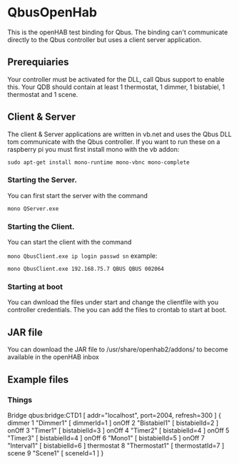 # QbusOpenHab
 This is the openHAB test binding for Qbus.
 The binding can't communicate directly to the Qbus controller but uses a client server application.
 
 ## Prerequiaries
 Your controller must be activated for the DLL, call Qbus support to enable this.
 Your QDB should contain at least 1 thermostat, 1 dimmer, 1 bistabiel, 1 thermostat and 1 scene.
 
 ## Client & Server
 The client & Server applications are written in vb.net and uses the Qbus DLL tom communicate with the Qbus controller.
 If you want to run these on a raspberry pi you must first install mono with the vb addon:
 
 `sudo apt-get install mono-runtime mono-vbnc mono-complete`
 
 ### Starting the Server.
 You can first start the server with the command
 
 `mono QServer.exe`
 
 ### Starting the Client.
 You can start the client with the command
 
 `mono QbusClient.exe ip login passwd sn`
 example:
 
 `mono QbusClient.exe 192.168.75.7 QBUS QBUS 002064`
 
 ### Starting at boot
 You can dwnload the files under start and change the clientfile with you controller credentials.
 The you can add the files to crontab to start at boot.
 
 ## JAR file
 You can download the JAR file to /usr/share/openhab2/addons/ to become available in the openHAB inbox
 
 ## Example files
 ### Things
 Bridge qbus:bridge:CTD1 [ addr="localhost", port=2004, refresh=300 ] {
 dimmer      1       "Dimmer1"             [ dimmerId=1 ]
 onOff       2       "Bistabiel1"          [ bistabielId=2 ]
 onOff       3       "Timer1"              [ bistabielId=3 ]
 onOff       4       "Timer2"              [ bistabielId=4 ]
 onOff       5       "Timer3"              [ bistabielId=4 ]
 onOff       6       "Mono1"               [ bistabielId=5 ]
 onOff       7       "Interval1"           [ bistabielId=6 ]
 thermostat  8       "Thermostat1"         [ thermostatId=7 ]
 scene       9       "Scene1"              [ sceneId=1 ]
 }
